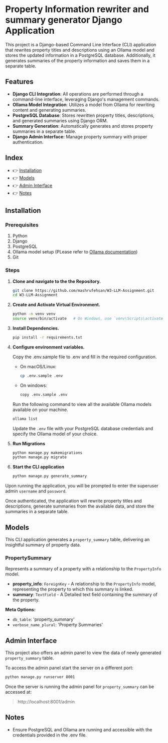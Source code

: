 
# Property Information rewriter and summary generator Django Application #

This project is a Django-based Command Line Interface (CLI) application that rewrites property titles and descriptions using an Ollama model and stores the updated information in a PostgreSQL database. Additionally, it generates summaries of the property information and saves them in a separate table.


## Features ##
- **Django CLI Integration**: All operations are performed through a command-line interface, leveraging Django's management commands.
- **Ollama Model Integration**: Utilizes a model from Ollama for rewriting content and generating summaries.
- **PostgreSQL Database**: Stores rewritten property titles, descriptions, and generated summaries using Django ORM.
- **Summary Generation**: Automatically generates and stores property summaries in a separate table.
- **Django Admin Interface:** Manage property summary with proper authentication.

## Index ##
- 👉 [Installation](#Installation "Go to: Installation")
- 👉 [Models](#Models "Go to: Models")
- 👉 [Admin Interface](#Admin-Interface "Go to: Admin Interface")
- 👉 [Notes](#Notes "Go to: Using the CLI application")


## Installation ##

### Prerequisites ###
1. Python
2. Django
3. PostgreSQL
4. Ollama model setup (PLease refer to [Ollama documentation](https://github.com/ollama/ollama/tree/main))
5. Git

### Steps ###

1. **Clone and navigate to the the Repository.**
    ```bash
    git clone https://github.com/mashrufehsan/W3-LLM-Assignment.git
    cd W3-LLM-Assignment
    ```
2. **Create and Activate Virtual Environment.**
    ```bash
    python -m venv venv
    source venv/bin/activate   # On Windows, use `venv\Scripts\activate`
    ```
3. **Install Dependencies.**
    ```bash
    pip install -r requirements.txt
    ```
4. **Configure environment variables.**

    Copy the .env.sample file to .env and fill in the required configuration.
    - On macOS/Linux:
        ```bash
        cp .env.sample .env
        ```
    - On windows:
        ```bash
        copy .env.sample .env
        ```
    Run the following command to view all the available Ollama models available on your machine.
    ```bash
    ollama list
    ```
    Update the `.env` file with your PostgreSQL database credentials and specify the Ollama model of your choice.

5. **Run Migrations**
    ```bash
    python manage.py makemigrations
    python manage.py migrate
    ```
6. **Start the CLI application**
    ```bash
    python manage.py generate_summary
    ```
Upon running the application, you will be prompted to enter the superuser admin `username` and `password`.

Once authenticated, the application will rewrite property titles and descriptions, generate summaries from the available data, and store the summaries in a separate table.

## Models ##
This CLI application generates a `property_summary` table, delivering an insightful summary of property data.

### PropertySummary ###
Represents a summary of a property with a relationship to the `PropertyInfo` model.

- **property_info**: `ForeignKey` - A relationship to the `PropertyInfo` model, representing the property to which this summary is linked.
- **summary**: `TextField` - A Detailed text field containing the summary of the property.

**Meta Options:**
- `db_table`: 'property_summary'
- `verbose_name_plural`: 'Property Summaries'


## Admin Interface ##
This project also offers an admin panel to view the data of newly generated `property_summary` table.

To access the admin panel start the server on a different port:
```bash
python manage.py runserver 8001
```
Once the server is running the admin panel for `property_summary` can be accessed at:
> http://localhost:8001/admin


## Notes ##
- Ensure PostgreSQL and Ollama are running and accessible with the credentials provided in the .env file.
